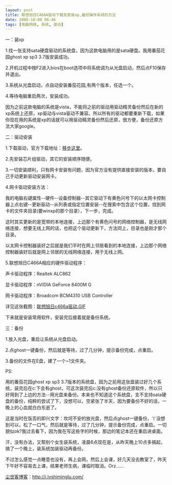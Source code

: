 ```yaml
---
layout: post
title: 联想旭日C466A驱动下载及安装xp,备份操作系统的方法
date: 2008-10-08 06:46
tags: [电脑网络, 系统, 驱动]
---
```

一：装xp

1.找一张支持sata硬盘驱动的系统盘，因为这款电脑用的是sata硬盘。我用番茄花园ghost xp sp3 3.7版安装成功。

2.开机过程中按F2进入bios在boot选项中将系统调为从光盘启动，然后点F10保存并退出。

3.系统从光盘启动，点自动安装番茄花园,有两个版本，任选一个。

4.等待电脑重启两次，安装成功。

因为之前这款电脑的系统是vista，不能将之前的驱动用驱动精灵备份然后在新的xp系统上还原，xp驱动与vista驱动不兼容。所以所有的驱动都要重新下载，如果你现在用的系统是xp的话就可以用驱动精灵备份然后还原，很方便，备份还原方法大家google。

二：驱动安装

1.下载驱动，官方下载地址：<a href="http://support1.lenovo.com.cn/lenovo/wsi/index.html" target="_blank">移步这里</a>。

2.先安装芯片组驱动，其它的安装顺序随便。

3.一切安装顺利，只有网卡安装有问题，因为官方没有提供直接安装的版本，要自己手动更新驱动安装网卡。

4.网卡驱动安装方法：

我的电脑右键属性--硬件--设备控制器--其它驱动下有黄色问号下的以太网卡控制器上点右键--更新驱动--从列表或指定位置安装--在搜索中包含这个位置，找到网卡的文件夹目录(要winxp的那个目录），下一步，完成。

这时其实更新的是宽带的本地连接，上边那个有黄色问号的网络控制器，是无线网络连接，想要无线上网的话，也把这个驱动更新下，方法同上，目录也是刚才那个目录。

以太网卡控制器装好之后就是我们平时在网上邻居看到的本地连接，上边那个网络控制器装好后就是网上邻居的无线网络连接，用于无线上网。

5.联想旭日C466A相应的硬件驱动程序：

声卡驱动程序：Realtek ALC862

显卡驱动程序：nVIDIA GeForce 8400M G

网卡驱动程序：Broadcom BCM4310 USB Controller

详见这张截图：<a href="http://hi.baidu.com/fatalist/album/item/d49f67f095c806d97831aa8e.html" target="_blank">联想旭日c466a驱动.GIF</a>

下来就是安装常用软件，安装完后接着就是备份系统。

三：备份

1.放入光盘，重启让系统从光盘启动。

2.点ghost一键备份，然后就是等待，过了几分钟，提示备份完成，点重启。

3.备份的文件在E盘，建了一个~1文件夹。

PS:

用的番茄花园ghost xp sp3 3.7版本的系统盘，因为之前用这张盘装过好几个系统，装完后在c:下会有ghost，可这次装完后c:没有ghost备份还原软件，所以只好用到了上边的方法--用光盘来备份。本来也不知道这个系统盘，支不支持sata硬盘的备份，纯粹的尝试了下，没想可以，空紧张了半天，因为要备份不好的话，一晚上的心血就白白东逝了。

这是当时在饭否的即兴文字：坎坷不安的放光盘，然后点ghost一键备份，丫没想到可以，松了一口气，然后就是等待，过了几分钟，提示备份完成，点重启。一切貌似ok?我过去看下，因为我在写这些字的时候，那边的笔记本还在重启进桌面。

汗，没有办法，又帮别个女生装系统，凌晨6点现在是，从昨天晚上10点多搞起，搞了一个晚上，装系统加装驱动再备份。

不过怎么感觉一点睡意也没有，再上会网，然后上会课，好几天没去教室了，昨天下午好不容易去上课，结果老师生病，课临时取消。Orz......

<a href="http://i.lvshiminglu.com/">尘世客博客</a>：<a href="http://i.lvshiminglu.com/">http://i.lvshiminglu.com/</a>

